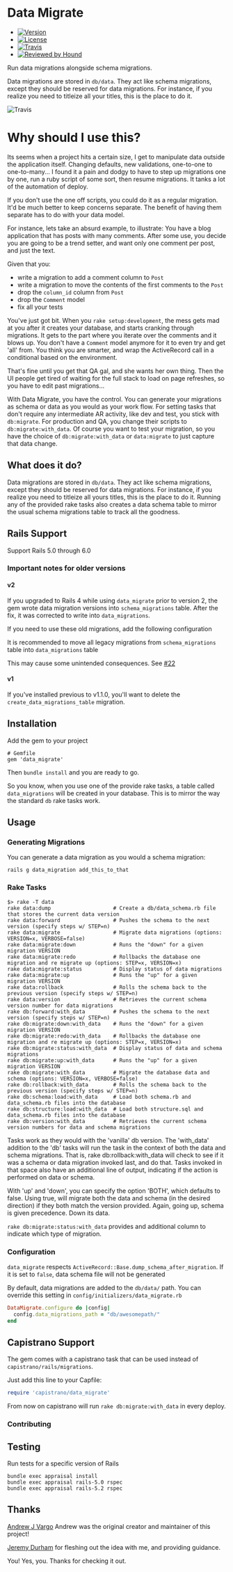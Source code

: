 # Data Migrate

- [![Version](http://img.shields.io/gem/v/data_migrate.svg?style=flat-square)](https://rubygems.org/gems/data_migrate)
- [![License](http://img.shields.io/badge/license-MIT-brightgreen.svg?style=flat-square)](http://opensource.org/licenses/MIT)
- [![Travis](https://img.shields.io/travis/ilyakatz/data-migrate.svg)](https://travis-ci.org/ilyakatz/data-migrate)
- [![Reviewed by Hound](https://img.shields.io/badge/Reviewed_by-Hound-8E64B0.svg)](https://houndci.com)

Run data migrations alongside schema migrations.

Data migrations are stored in `db/data`. They act like schema
migrations, except they should be reserved for data migrations. For
instance, if you realize you need to titleize all your titles, this
is the place to do it.

![Travis](./screenshot.png)

# Why should I use this?

Its seems when a project hits a certain size, I get to manipulate data
outside the application itself. Changing defaults, new validations,
one-to-one to one-to-many... I found it a pain and dodgy to have to
step up migrations one by one, run a ruby script of some sort, then
resume migrations. It tanks a lot of the automation of deploy.

If you don't use the one off scripts, you could do it as a regular
migration. It'd be much better to keep concerns separate. The benefit
of having them separate has to do with your data model.

For instance, lets take an absurd example, to illustrate: You have
a blog application that has posts with many comments.
After some use, you decide you are going to be a trend setter,
and want only one comment per post, and just the text.

Given that you:

- write a migration to add a comment column to `Post`
- write a migration to move the contents of the first comments to the `Post`
- drop the `column_id` column from `Post`
- drop the `Comment` model
- fix all your tests

You've just got bit. When you `rake setup:development`, the mess gets
mad at you after it creates your database, and starts cranking through
migrations. It gets to the part where you iterate over the comments
and it blows up. You don't have a `Comment` model anymore for it to
even try and get 'all' from. You think you are smarter, and wrap the
ActiveRecord call in a conditional based on the environment.

That's fine until you get that QA gal, and she wants her own thing.
Then the UI people get tired of waiting for the full stack to load on page
refreshes, so you have to edit past migrations...

With Data Migrate, you have the control. You can generate your
migrations as schema or data as you would as your work flow. For
setting tasks that don't require any intermediate AR activity, like
dev and test, you stick with `db:migrate`. For production and QA, you
change their scripts to `db:migrate:with_data`. Of course you want to
test your migration, so you have the choice of `db:migrate:with_data` or
`data:migrate` to just capture that data change.

## What does it do?

Data migrations are stored in `db/data`. They act like schema
migrations, except they should be reserved for data migrations. For
instance, if you realize you need to titleize all yours titles, this
is the place to do it. Running any of the provided rake tasks also
creates a data schema table to mirror the usual schema migrations
table to track all the goodness.

## Rails Support

Support Rails 5.0 through 6.0

### Important notes for older versions

#### v2

If you upgraded to Rails 4 while using `data_migrate` prior to version 2,
the gem wrote data migration versions into
`schema_migrations` table. After the fix, it was corrected to write into
`data_migrations`.

If you need to use these old migrations, add the following configuration

It is recommended to move all legacy migrations from `schema_migrations` table into `data_migrations` table

This may cause some unintended consequences. See [#22](https://github.com/ilyakatz/data-migrate/issues/22)

#### v1

If you've installed previous to v1.1.0, you'll want to delete the
`create_data_migrations_table` migration.

## Installation

Add the gem to your project

    # Gemfile
    gem 'data_migrate'

Then `bundle install` and you are ready to go.

So you know, when you use one of the provide rake tasks, a table
called `data_migrations` will be created in your database. This
is to mirror the way the standard `db` rake tasks work.

## Usage

### Generating Migrations

You can generate a data migration as you would a schema migration:

    rails g data_migration add_this_to_that

### Rake Tasks

    $> rake -T data
    rake data:dump                    # Create a db/data_schema.rb file that stores the current data version
    rake data:forward                 # Pushes the schema to the next version (specify steps w/ STEP=n)
    rake data:migrate                 # Migrate data migrations (options: VERSION=x, VERBOSE=false)
    rake data:migrate:down            # Runs the "down" for a given migration VERSION
    rake data:migrate:redo            # Rollbacks the database one migration and re migrate up (options: STEP=x, VERSION=x)
    rake data:migrate:status          # Display status of data migrations
    rake data:migrate:up              # Runs the "up" for a given migration VERSION
    rake data:rollback                # Rolls the schema back to the previous version (specify steps w/ STEP=n)
    rake data:version                 # Retrieves the current schema version number for data migrations
    rake db:forward:with_data         # Pushes the schema to the next version (specify steps w/ STEP=n)
    rake db:migrate:down:with_data    # Runs the "down" for a given migration VERSION
    rake db:migrate:redo:with_data    # Rollbacks the database one migration and re migrate up (options: STEP=x, VERSION=x)
    rake db:migrate:status:with_data  # Display status of data and schema migrations
    rake db:migrate:up:with_data      # Runs the "up" for a given migration VERSION
    rake db:migrate:with_data         # Migrate the database data and schema (options: VERSION=x, VERBOSE=false)
    rake db:rollback:with_data        # Rolls the schema back to the previous version (specify steps w/ STEP=n)
    rake db:schema:load:with_data     # Load both schema.rb and data_schema.rb files into the database
    rake db:structure:load:with_data  # Load both structure.sql and data_schema.rb files into the database
    rake db:version:with_data         # Retrieves the current schema version numbers for data and schema migrations

Tasks work as they would with the 'vanilla' db version. The 'with_data' addition to the 'db' tasks will run the task in the context of both the data and schema migrations. That is, rake db:rollback:with_data will check to see if it was a schema or data migration invoked last, and do that. Tasks invoked in that space also have an additional line of output, indicating if the action is performed on data or schema.

With 'up' and 'down', you can specify the option 'BOTH', which defaults to false. Using true, will migrate both the data and schema (in the desired direction) if they both match the version provided. Again, going up, schema is given precedence. Down its data.

`rake db:migrate:status:with_data` provides and additional column to indicate which type of migration.

### Configuration

`data_migrate` respects `ActiveRecord::Base.dump_schema_after_migration`. If it is set to `false`, data schema file will not be generated

By default, data migrations are added to the `db/data/` path.
You can override this setting in `config/initializers/data_migrate.rb`

```ruby
DataMigrate.configure do |config|
  config.data_migrations_path = "db/awesomepath/"
end

```

## Capistrano Support

The gem comes with a capistrano task that can be used instead of `capistrano/rails/migrations`.

Just add this line to your Capfile:

```ruby
require 'capistrano/data_migrate'
```

From now on capistrano will run `rake db:migrate:with_data` in every deploy.

### Contributing

## Testing

Run tests for a specific version of Rails

```
bundle exec appraisal install
bundle exec appraisal rails-5.0 rspec
bundle exec appraisal rails-5.2 rspec
```

## Thanks

[Andrew J Vargo](http://github.com/ajvargo) Andrew was the original creator and maintainer of this project!

[Jeremy Durham](http://jeremydurham.com/) for fleshing out the idea with me, and providing guidance.

You! Yes, you. Thanks for checking it out.
